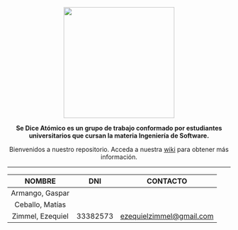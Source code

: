 ﻿<p align="center">
<img src="http://s18.postimg.org/s9i419ltl/Se_dice_At_mico.jpg" width="250" height="250"</p>

**<p align="center">Se Dice Atómico es un grupo de trabajo conformado por estudiantes universitarios que cursan la materia Ingeniería de Software.</p>**

<p align="center">Bienvenidos a nuestro repositorio. Acceda a nuestra <a href="https://github.com/zimmcl/IngSoft-2016-SeDiceAtomico/wiki">wiki</a> para obtener más información.</p>

---

|     NOMBRE       |    DNI    | CONTACTO |
| :--------------: | :-------: |:--------:| 
| Armango, Gaspar  |           |          |
| Ceballo, Matías  |           |          |
| Zimmel, Ezequiel | 33382573  | ezequielzimmel@gmail.com |
